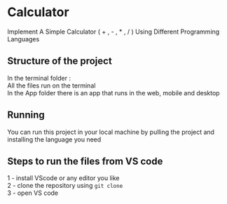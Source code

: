 # Calculator
Implement A Simple Calculator ( + , - , * , / ) Using Different Programming Languages 

## Structure of the project
In the terminal folder : \
All the files run on the terminal\
In the App folder there is an app that runs in the web, mobile and desktop

## Running 
You can run this project in your local machine by pulling the project and installing the language you need 

## Steps to run the files from VS code
 1 - install VScode or any editor you like \
 2 - clone the repository using `git clone` \
 3 - open VS code 





